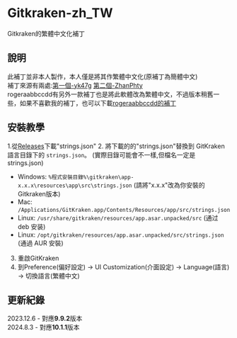 # Gitkraken-zh_TW
Gitkraken的繁體中文化補丁
## 說明
此補丁並非本人製作，本人僅是將其作繁體中文化(原補丁為簡體中文)<br>
補丁來源有兩處:[第一個-yk47g](https://github.com/yk47g/gitkraken-chinese) [第二個-ZhanPhty](https://github.com/ZhanPhty/GitKraken-zh-CN)<br>
rogeraabbccdd有另外一款補丁也是將此軟體改為繁體中文，不過版本稍舊一些，如果不喜歡我的補丁，也可以下載[rogeraabbccdd的補丁](https://github.com/rogeraabbccdd/GitKraken-zh-tw)
## 安裝教學
1.從[Releases](https://github.com/HongyiHank/Gitkraken-zh_TW/releases/tag/9.9.2)下載"strings.json"
2. 將下載的的"strings.json"替換到 GitKraken 語言目錄下的 `strings.json`。
(實際目錄可能會不一樣,但檔名一定是strings.json)
  
   - Windows: `%程式安裝目錄%\gitkraken\app-x.x.x\resources\app\src\strings.json` (請將"x.x.x"改為你安裝的Gitkraken版本)
   - Mac: `/Applications/GitKraken.app/Contents/Resources/app/src/strings.json`
   - Linux: `/usr/share/gitkraken/resources/app.asar.unpacked/src` (通过 deb 安装)
   - Linux: `/opt/gitkraken/resources/app.asar.unpacked/src/strings.json` (通過 AUR 安裝)
     
3. 重啟GitKraken
4. 到Preference(偏好設定) -> UI Customization(介面設定) -> Language(語言) -> 切換語言(繁體中文)
## 更新紀錄
2023.12.6 - 對應**9.9.2**版本<br>
2024.8.3 - 對應**10.1.1**版本
